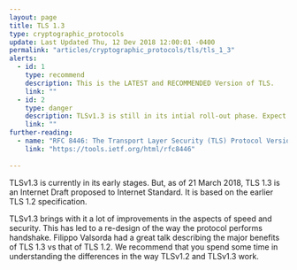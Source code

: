 ```yaml
---
layout: page
title: TLS 1.3
type: cryptographic_protocols
update: Last Updated Thu, 12 Dev 2018 12:00:01 -0400
permalink: "articles/cryptographic_protocols/tls/tls_1_3"
alerts:
  - id: 1
    type: recommend
    description: This is the LATEST and RECOMMENDED Version of TLS.
    link: ""
  - id: 2
    type: danger
    description: TLSv1.3 is still in its intial roll-out phase. Expect minimum information about issues.
    link: ""
further-reading:
  - name: "RFC 8446: The Transport Layer Security (TLS) Protocol Version 1.3"
    link: "https://tools.ietf.org/html/rfc8446"
    
---
```

TLSv1.3 is currently in its early stages. But, as of 21 March 2018, TLS 1.3 is an Internet Draft proposed to Internet Standard. It is based on the earlier TLS 1.2 specification.

TLSv1.3 brings with it a lot of improvements in the aspects of speed and security. This has led to a re-design of the way the protocol performs handshake.  Filippo Valsorda had a great talk describing the major benefits of TLS 1.3 vs that of TLS 1.2. We recommend that you spend some time in understanding the differences in the way TLSv1.2 and TLSv1.3 work.

